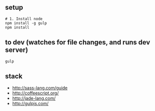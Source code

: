 ## setup
    # 1. Install node
    npm install -g gulp
    npm install


## to dev (watches for file changes, and runs dev server)
	gulp

## stack
 * http://sass-lang.com/guide
 * http://coffeescript.org/
 * http://jade-lang.com/
 * http://gulpjs.com/
